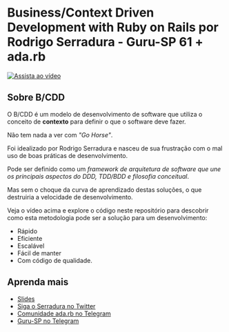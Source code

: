 # Business/Context Driven Development with Ruby on Rails por Rodrigo Serradura - Guru-SP 61 + ada.rb

[![Assista ao vídeo](https://img.youtube.com/vi/C6vCOh0rKVI/maxresdefault.jpg)](https://youtu.be/C6vCOh0rKVI)

## Sobre B/CDD

O B/CDD é um modelo de desenvolvimento de software que utiliza o conceito de **contexto** para definir o que o software deve fazer.

Não tem nada a ver com _"Go Horse"_.

Foi idealizado por Rodrigo Serradura e nasceu de sua frustração com o mal uso de boas práticas de desenvolvimento.

Pode ser definido como um _framework de arquitetura de software que une os principais aspectos do DDD, TDD/BDD e filosofia conceitual_.

Mas sem o choque da curva de aprendizado destas soluções, o que destruiria a velocidade de desenvolvimento.

Veja o vídeo acima e explore o código neste repositório para descobrir como esta metodologia pode ser a solução para um desenvolvimento:

* Rápido
* Eficiente
* Escalável
* Fácil de manter
* Com código de qualidade.

## Aprenda mais

* [Slides](https://speakerdeck.com/serradura/cdd-business-context-driven-development-with-ruby-on-rails)
* [Siga o Serradura no Twitter](https://twitter.com/serradura)
* [Comunidade ada.rb no Telegram](https://t.me/ruby_arch_design_br)
* [Guru-SP no Telegram](https://t.me/gurusp)
